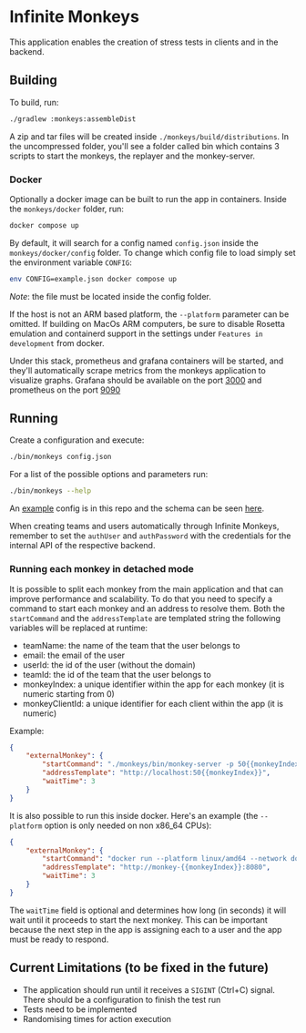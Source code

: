 # Infinite Monkeys

This application enables the creation of stress tests in clients and in the backend.

## Building

To build, run:

```bash
./gradlew :monkeys:assembleDist
```

A zip and tar files will be created inside `./monkeys/build/distributions`. In the uncompressed
folder, you'll see a folder called bin which contains 3 scripts to start the monkeys, the replayer
and the monkey-server.

### Docker

Optionally a docker image can be built to run the app in containers. Inside the `monkeys/docker`
folder, run:

```bash
docker compose up
```

By default, it will search for a config named `config.json` inside the `monkeys/docker/config`
folder. To change
which
config file to load simply set the environment variable `CONFIG`:

```bash
env CONFIG=example.json docker compose up
```

*Note*: the file must be located inside the config folder.

If the host is not an ARM based platform, the `--platform` parameter can be omitted. If building on
MacOs ARM computers, be sure to disable Rosetta emulation and containerd support in the settings
under `Features in development` from docker.

Under this stack, prometheus and grafana containers will be started, and they'll automatically
scrape metrics from the monkeys application to visualize graphs. Grafana should be available on the
port [3000](http://localhost:3000/) and prometheus on the port [9090](http://localhost:9090)

## Running

Create a configuration and execute:

```bash
./bin/monkeys config.json
```

For a list of the possible options and parameters run:

```bash
./bin/monkeys --help
```

An [example](example.json) config is in this repo and the schema can be seen [here](schema.json).

When creating teams and users automatically through Infinite Monkeys, remember to set the `authUser`
and `authPassword` with the credentials for the internal API of the respective backend.

### Running each monkey in detached mode

It is possible to split each monkey from the main application and that can improve performance and
scalability. To do that you need to specify a command to start each monkey and an address to resolve
them. Both the `startCommand` and the `addressTemplate` are templated string the following variables
will be replaced at runtime:

* teamName: the name of the team that the user belongs to
* email: the email of the user
* userId: the id of the user (without the domain)
* teamId: the id of the team that the user belongs to
* monkeyIndex: a unique identifier within the app for each monkey (it is numeric starting from 0)
* monkeyClientId: a unique identifier for each client within the app (it is numeric)

Example:

```json
{
    "externalMonkey": {
        "startCommand": "./monkeys/bin/monkey-server -p 50{{monkeyIndex}}",
        "addressTemplate": "http://localhost:50{{monkeyIndex}}",
        "waitTime": 3
    }
}
```

It is also possible to run this inside docker. Here's an example (the `--platform` option is only
needed on non x86_64 CPUs):

```json
{
    "externalMonkey": {
        "startCommand": "docker run --platform linux/amd64 --network docker_monkeys --hostname monkey-{{monkeyIndex}} monkeys /opt/app/bin/monkey-server",
        "addressTemplate": "http://monkey-{{monkeyIndex}}:8080",
        "waitTime": 3
    }
}
```

The `waitTime` field is optional and determines how long (in seconds) it will wait until it proceeds to start the
next monkey. This can be important because the next step in the app is assigning each to a user and
the app must be ready to respond.

## Current Limitations (to be fixed in the future)

* The application should run until it receives a `SIGINT` (Ctrl+C) signal. There should be a
  configuration to finish the test run
* Tests need to be implemented
* Randomising times for action execution
